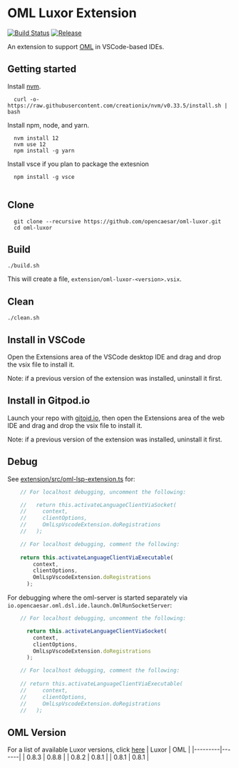 # OML Luxor Extension

[![Build Status](https://travis-ci.org/opencaesar/oml-luxor.svg?branch=master)](https://travis-ci.org/opencaesar/oml-luxor)
[![Release](https://img.shields.io/github/v/release/opencaesar/oml-luxor?label=Download)](https://github.com/opencaesar/oml-luxor/releases/latest)

An extension to support [OML](https://opencaesar.github.io/oml) in VSCode-based IDEs.

## Getting started

Install [nvm](https://github.com/creationix/nvm#install-script).

```shell
  curl -o- https://raw.githubusercontent.com/creationix/nvm/v0.33.5/install.sh | bash
```

Install npm, node, and yarn.

```shell
  nvm install 12
  nvm use 12
  npm install -g yarn
```

Install vsce if you plan to package the extesnion
```shell
  npm install -g vsce
  
```

## Clone
```shell
  git clone --recursive https://github.com/opencaesar/oml-luxor.git
  cd oml-luxor
```
      
## Build
```shell
./build.sh
```
This will create a file, `extension/oml-luxor-<version>.vsix`.

## Clean
```shell
./clean.sh
```

## Install in VSCode

Open the Extensions area of the VSCode desktop IDE and drag and drop the vsix file to install it.

Note: if a previous version of the extension was installed, uninstall it first.

## Install in Gitpod.io

Launch your repo with [gitoid.io](https://www.gitpod.io/), then open the Extensions area of the web IDE and drag and drop the vsix file to install it.

Note: if a previous version of the extension was installed, uninstall it first.

## Debug

See [extension/src/oml-lsp-extension.ts](extension/src/oml-lsp-extension.ts) for:

```typescript
    // For localhost debugging, uncomment the following:

    //   return this.activateLanguageClientViaSocket(
    //     context,
    //     clientOptions,
    //     OmlLspVscodeExtension.doRegistrations
    //   );

    // For localhost debugging, comment the following:
    
    return this.activateLanguageClientViaExecutable(
        context,
        clientOptions,
        OmlLspVscodeExtension.doRegistrations
      );
```

For debugging where the oml-server is started separately via `io.opencaesar.oml.dsl.ide.launch.OmlRunSocketServer`:

```typescript
    // For localhost debugging, uncomment the following:

      return this.activateLanguageClientViaSocket(
        context,
        clientOptions,
        OmlLspVscodeExtension.doRegistrations
      );

    // For localhost debugging, comment the following:
    
    // return this.activateLanguageClientViaExecutable(
    //     context,
    //     clientOptions,
    //     OmlLspVscodeExtension.doRegistrations
    //   );
```
## OML Version

For a list of available Luxor versions, click [here](https://github.com/opencaesar/oml-luxor/releases)
| Luxor   | OML   |
|---------|-------|
| 0.8.3   | 0.8.8 |
| 0.8.2   | 0.8.1 |
| 0.8.1   | 0.8.1 |
